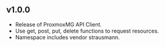 v1.0.0
------

- Release of ProxmoxMG API Client.
- Use get, post, put, delete functions to request resources.
- Namespace includes vendor strausmann.

